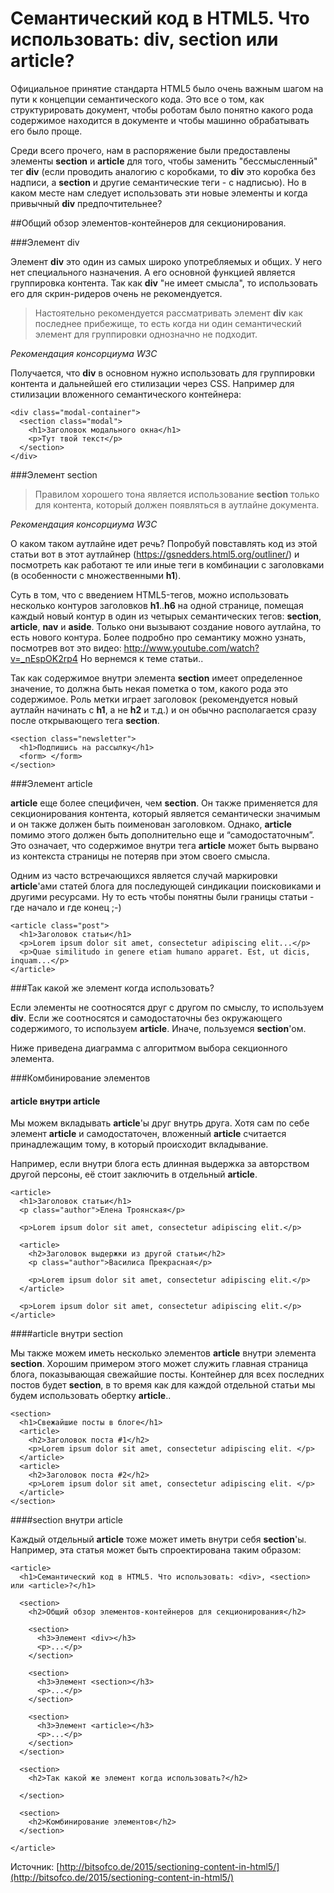 # Семантический код в HTML5. Что использовать: div, section или article?

Официальное принятие стандарта HTML5 было очень важным шагом на пути к концепции семантического кода. Это все о том, как структурировать документ, чтобы роботам было понятно какого рода содержимое находится в документе и чтобы машинно обрабатывать его было проще.

Среди всего прочего, нам в распоряжение были предоставлены элементы **section** и **article** для того, чтобы заменить "бессмысленный" тег **div** (если проводить аналогию с коробками, то **div** это коробка без надписи, а **section** и другие семантические теги - с надписью). Но в каком месте нам следует использовать эти новые элементы и когда привычный **div** предпочтительнее?

##Общий обзор элементов-контейнеров для секционирования.

###Элемент div

Элемент **div** это один из самых широко употребляемых и общих. У него нет специального назначения. А его основной функцией является группировка контента. Так как **div** "не имеет смысла", то использовать его для скрин-ридеров очень не рекомендуется.


> Настоятельно рекомендуется рассматривать элемент **div** как последнее прибежище, то есть когда ни один семантический элемент для группировки однозначно не подходит.

*Рекомендация консорциума W3C*

Получается, что **div** в основном нужно использовать для группировки контента и дальнейшей его стилизации через CSS. Например для стилизации вложенного семантического контейнера:

```
<div class="modal-container">
  <section class="modal">
    <h1>Заголовок модального окна</h1>
    <p>Тут твой текст</p>
  </section>
</div>
```

###Элемент section


>Правилом хорошего тона является использование **section** только для контента, который должен появляться в аутлайне документа.

*Рекомендация консорциума W3C*

О каком таком аутлайне идет речь? Попробуй повставлять код из этой статьи вот в этот аутлайнер (https://gsnedders.html5.org/outliner/) и посмотреть как работают те или иные теги в комбинации с заголовками (в особенности с множественными **h1**).

Суть в том, что с введением HTML5-тегов, можно использовать несколько контуров заголовков **h1**..**h6** на одной странице, помещая каждый новый контур в один из четырых семантических тегов: **section**, **article**, **nav** и **aside**. Только они вызывают создание нового аутлайна, то есть нового контура. Более подробно про семантику можно узнать, посмотрев вот это видео: http://www.youtube.com/watch?v=_nEspOK2rp4
Но вернемся к теме статьи..

Так как содержимое внутри элемента **section** имеет определенное значение, то должна быть некая пометка о том, какого рода это содержимое. Роль метки играет заголовок (рекомендуется новый аутлайн начинать с **h1**, а не **h2** и т.д.) и он обычно располагается сразу после открывающего тега **section**.

```
<section class="newsletter">
  <h1>Подпишись на рассылку</h1>
  <form> </form>
</section>
```

###Элемент article

**article** еще более специфичен, чем **section**. Он также применяется для секционирования контента, который является семантически значимым и он также должен быть поименован заголовком. Однако, **article** помимо этого должен быть дополнительно еще и “самодостаточным”. Это означает, что содержимое внутри тега **article** может быть вырвано из контекста страницы не потеряв при этом своего смысла.

Одним из часто встречающихся является случай маркировки **article**'ами статей блога для последующей синдикации поисковиками и другими ресурсами. Ну то есть чтобы понятны были границы статьи - где начало и где конец ;-)

```
<article class="post">
  <h1>Заголовок статьи</h1>
  <p>Lorem ipsum dolor sit amet, consectetur adipiscing elit...</p>
  <p>Quae similitudo in genere etiam humano apparet. Est, ut dicis, inquam...</p>
</article>
```

###Так какой же элемент когда использовать?

Если элементы не соотносятся друг с другом по смыслу, то используем **div**. Если же соотносятся и самодостаточны без окружающего содержимого, то используем **article**. Иначе, пользуемся **section**'ом.

Ниже приведена диаграмма с алгоритмом выбора секционного элемента.

###Комбинирование элементов

#### article внутри article

Мы можем вкладывать **article**'ы друг внутрь друга. Хотя сам по себе элемент **article** и самодостаточен, вложенный **article** считается принадлежащим тому, в который происходит вкладывание.

Например, если внутри блога есть длинная выдержка за авторством другой персоны, её стоит заключить в отдельный **article**.

```
<article>
  <h1>Заголовок статьи</h1>
  <p class="author">Елена Троянская</p>

  <p>Lorem ipsum dolor sit amet, consectetur adipiscing elit.</p>

  <article>
    <h2>Заголовок выдержки из другой статьи</h2>
    <p class="author">Василиса Прекрасная</p>

    <p>Lorem ipsum dolor sit amet, consectetur adipiscing elit.</p>
  </article>

  <p>Lorem ipsum dolor sit amet, consectetur adipiscing elit.</p>
</article>
```

####article внутри section

Мы также можем иметь несколько элементов **article** внутри элемента **section**. Хорошим примером этого может служить главная страница блога, показывающая свежайшие посты. Контейнер для всех последних постов будет **section**, в то время как для каждой отдельной статьи мы будем использовать обертку **article**..

```
<section>
  <h1>Свежайшие посты в блоге</h1>
  <article>
    <h2>Заголовок поста #1</h2>
    <p>Lorem ipsum dolor sit amet, consectetur adipiscing elit. </p>
  </article>
  <article>
    <h2>Заголовок поста #2</h2>
    <p>Lorem ipsum dolor sit amet, consectetur adipiscing elit. </p>
  </article>
</section>
```

####section внутри article

Каждый отдельный **article** тоже может иметь внутри себя **section**'ы. Например, эта статья может быть спроектирована таким образом:

```
<article>
  <h1>Семантический код в HTML5. Что использовать: <div>, <section> или <article>?</h1>

  <section>
    <h2>Общий обзор элементов-контейнеров для секционирования</h2>

    <section>
      <h3>Элемент <div></h3>
      <p>...</p>
    </section>

    <section>
      <h3>Элемент <section></h3>
      <p>...</p>
    </section>

    <section>
      <h3>Элемент <article></h3>
      <p>...</p>
    </section>
  </section>

  <section>
    <h2>Так какой же элемент когда использовать?</h2>

  </section>

  <section>
    <h2>Комбинирование элементов</h2>
  </section>
  
</article>
```

Источник: [http://bitsofco.de/2015/sectioning-content-in-html5/](http://bitsofco.de/2015/sectioning-content-in-html5/)
